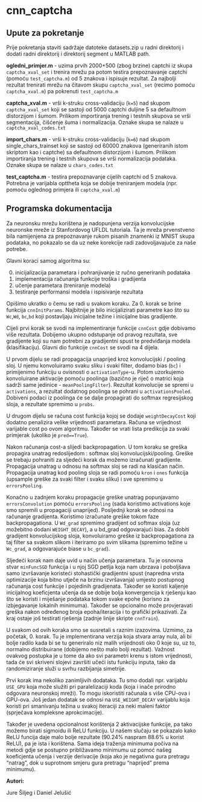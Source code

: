 cnn_captcha
===========

Upute za pokretanje
-------------------

Prije pokretanja staviti sadržaje datoteke datasets.zip u radni direktorij i dodati radni
direktorij i direktorij segment u MATLAB path. 

**ogledni_primjer.m** - uzima prvih 2000+500 (zbog brzine) captchi iz skupa `captcha_xval_set` i 
trenira mrežu pa potom testira prepoznavanje captchi (pomoću `test_captcha.m`) od 5 
znakova i ispisuje rezultat. Za najbolji rezultat trenirati mrežu na čitavom skupu
`captcha_xval_set` (recimo pomoću `captcha_xval.m`) pa pokrenuti `test_captcha.m`

**captcha_xval.m** - vrši k-struku cross-validaciju (`k=5`) nad skupom `captcha_xval_set`
koji se sastoji od 5000 captchi duljine 5 sa defaultnom distorzijom i šumom. Prilikom
importiranja trening i testnih skupova se vrši segmentacija, čišćenje šuma i normalizacija.
Oznake skupa se nalaze u `captcha_xval_codes.txt`

**import_chars.m** - vrši k-struku cross-validaciju (`k=6`) nad skupom single_chars_trainset
koji se sastoji od 60000 znakova (generiranih istom skriptom kao i captche)
sa defaultnom distorzijom i šumom. Prilikom importiranja trening i testnih skupova 
se vrši normalizacija podataka. Oznake skupa se nalaze u `chars_codes.txt`

**test_captcha.m** - testira prepoznavanje cijelih captchi od 5 znakova. Potrebna je
varijabla opttheta koja se dobije treniranjem modela (npr. pomoću oglednog primjera ili 
`captcha_xval.m`)

Programska dokumentacija
------------------------

Za neuronsku mrežu korištena je nadopunjena verzija konvolucijske neuronske mreže
iz Stanfordovog UFLDL tutoriala. Ta je mreža prvenstveno bila namijenjena za
prepoznavanje rukom pisanih znamenki iz MNIST skupa podataka, no pokazalo se da uz
neke korekcije radi zadovoljavajuće za naše potrebe.

Glavni koraci samog algoritma su:
 
0. inicijalizacija parametara i pohranjivanje iz ručno generiranih podataka
1. implementacija računanja funkcije troška i gradijenta
2. učenje parametara (treniranje modela)
3. testiranje performansi modela i ispisivanje rezultata
 
 
Opišimo ukratko o čemu se radi u svakom koraku. Za 0. korak se brine funkcija `cnnInitParams`. 
Najbitnije je bilo inicijalizirati parametre kao što su `Wc`,`Wd`, `bc`,`bd` koji postavljaju inicijalne težine i 
inicijalne bias gradijente. 

Cijeli prvi korak se svodi na implementiranje funkcije `cnnCost` gdje 
dobivamo više rezultata. Dobijemo ukupno odstupanje od pravog rezultata, sve gradijente koji su nam 
potrebni za gradijentni spust te predviđanja modela (klasifikaciju). Glavni dio funkcije `cnnCost` 
se svodi na 4 dijela. 

U prvom dijelu se radi propagacija unaprijed kroz konvolucijski / pooling sloj. 
U njemu konvoluiramo svaku sliku i svaki filter, dodamo bias (`bc`) i primijenimo funkciju u ovisnosti o `activationType`-u.
Potom uzorkujemo konvoluirane aktivacije pomoću poolinga (bazično je riječ o matrici koja sadrži same jedinice - `meanPoolingFilter`). 
Rezultat konvolucije se spremi u `activations`, a rezultat dodatnog poolinga se pohrani u `activationsPooled`. Dobiveni podaci 
iz poolinga će se dalje propagirati do softmax regresijskog sloja, a rezultate spremimo u `probs`. 

U drugom dijelu se računa cost funkcija kojoj se dodaje `weightDecayCost` koji dodatno penalizira velike 
vrijednosti parametara. Računa se vrijednost varijable cost po ovom algoritmu. Također se vrati lista predikcija 
za svaki primjerak (ukoliko je `pred==True`). 

Nakon računanja cost-a slijedi backpropagation. U tom koraku se greška propagira unatrag redoslijedom : 
softmax sloj  konvolucijski/pooling. Greške se trebaju pohraniti za sljedeći korak da možemo izračunati 
gradijente. Propagacija unatrag u odnosu na softmax sloj se radi na klasičan način. Propagacija unatrag
kod pooling sloja se radi pomoću `kron` i `ones` funkcija (upsample greške za svaki filter i svaku sliku) 
i sve spremimo u `errorsPooling`.  

Konačno u zadnjem koraku propagacije greške unatrag popunjavamo `errorsConvolution` pomoću 
`errorsPooling` (sada koristimo activations koje smo spremili u propagaciji unaprijed). 
Posljednji korak se odnosi na računanje gradijenta. Koristimo izračunate greške tokom faze 
backpropagationa. U `Wd_grad` spremimo gradijent od softmax sloja (uz možebitno dodani `WEIGHT_DECAY`), 
a u bd_grad odgovarajući bias. Za dobiti gradijent konvolucijskog sloja, konvoluiramo greške 
iz backpropagationa za taj filter sa svakom slikom i iteriramo po svim slikama 
(spremimo težine u `Wc_grad`, a odgovarajuće biase u `bc_grad`). 

Sljedeći korak nam daje uvid u način učenja parametara. Tu je osnovna stvar `minFuncSGD`
funkcija i u njoj SGD petlja koja nam ubrzava i poboljšava samo izvršavanje koristeći stohastički 
gradijentni spust (napredna vrsta optimizacije koja bitno utječe na brzinu izvršavanja) 
umjesto postupnog računanja cost funkcije i pojedinih gradijenata. Također se koristi kaljenje inicijalnog 
koeficjenta učenja da se dobije bolja konvergencija k rješenju kao što se koristi i 
miješanje podataka tokom svake epohe (korisno za izbjegavanje lokalnih minimuma). 
Također se opcionalno može provjeravati greška nakon određenog broja epoha/iteracija i to 
grafički prikazivati. Za kraj ostaje još testirati rješenja (zadnje linije skripte `cnnTrain`).

U svakom od ovih koraka smo se susretali s raznim izazovima. Uzmimo, za početak, 0. korak. 
Tu je implementirana verzija koja stvara array nula, ali bi bolje radilo kada bi se tu generiralo 
niz malih vrijednosti oko 0 koje su, uz to, normalno distribuirane (dobijemo nešto malo bolji rezultat). 
Važnost ovakvog postupka je u tome da ako svi parametri krenu s istom vrijednosti, tada 
će svi skriveni slojevi završiti učeći istu funkciju inputa, tako da randomiziranje služi 
u svrhu razbijanja simetrije. 

Prvi korak ima nekoliko zanimljivih dodataka. Tu smo dodali 
npr. varijablu `USE_GPU` koja može služiti pri paralelizaciji koda (koja i inače prirodno 
odgovara neuronskoj mreži). To mogu iskoristiti računala s više CPU-ova i GPU-ova. Još jedan 
dodatak se odnosi na `USE_WEIGHT_DECAY` varijablu koja koristi pri smanivanju težina u svakoj iteraciji 
za neki maleni faktor (sprječava kompleksne aprokcimacije). 

Također je uvedena opcionalnost korištenja 2 aktivacijske funkcije, pa tako 
možemo birati sigmoidu ili ReLU funkciju. U našem slučaju 
se pokazalo kako ReLU funcija daje malo bolje rezultate (90.24% naspram 88.6% u korist ReLU), pa je ista 
i korištena. Sama ideja traženja minimuma počiva na metodi gdje se postupno približavamo minimumu uz 
pomoć našeg koeficjenta učenja  i verzije derivacije (koja ako je negativna gura pretragu “natrag”, 
dok u suprotnom smjeru gura pretragu “naprijed” prema minimumu). 


**Autori:**

Jure Šiljeg i Daniel Jelušić

